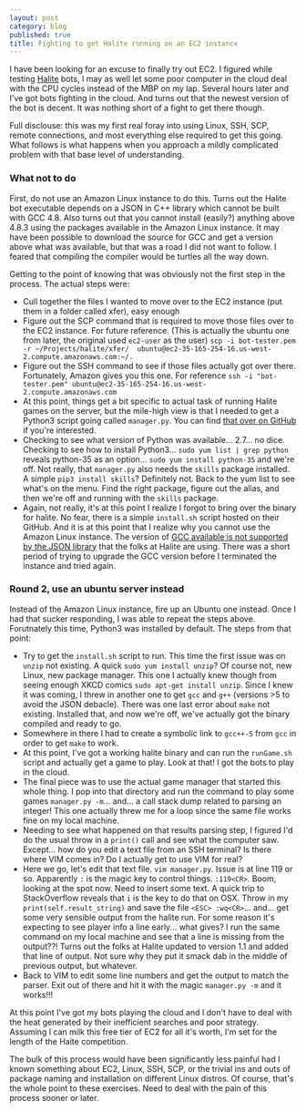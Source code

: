 ```yaml
---
layout: post
category: blog
published: true
title: Fighting to get Halite running on an EC2 instance
---
```

I have been looking for an excuse to finally try out EC2.  I figured while testing [Halite](https://halite.io/) bots, I may as well let some poor computer in the cloud deal with the CPU cycles instead of the MBP on my lap.  Several hours later and I've got bots fighting in the cloud.  And turns out that the newest version of the bot is decent.  It was nothing short of a fight to get there though.  

Full disclouse: this was my first real foray into using Linux, SSH, SCP, remote connections, and most everything else required to get this going.  What follows is what happens when you approach a mildly complicated problem with that base level of understanding.

### What not to do ###

First, do not use an Amazon Linux instance to do this.  Turns out the Halite bot executable depends on a JSON in C++ library which cannot be built with GCC 4.8.  Also turns out that you cannot install (easily?) anything above 4.8.3 using the packages available in the Amazon Linux instance.  It may have been possible to download the source for GCC and get a version above what was available, but that was a road I did not want to follow.  I feared that compiling the compiler would be turtles all the way down.

Getting to the point of knowing that was obviously not the first step in the process.  The actual steps were:

 * Cull together the files I wanted to move over to the EC2 instance (put them in a folder called xfer), easy enough 
 * Figure out the SCP command that is required to move those files over to the EC2 instance. For future reference.  (This is actually the ubuntu one from later, the original used `ec2-user` as the user) 
 `scp -i bot-tester.pem -r ~/Projects/halite/xfer/ 
 ubuntu@ec2-35-165-254-16.us-west-2.compute.amazonaws.com:~/.` 
 * Figure out the SSH command to see if those files actually got over there.  Fortunately, Amazon gives you this one. For reference 
 `ssh -i "bot-tester.pem" ubuntu@ec2-35-165-254-16.us-west-2.compute.amazonaws.com` 
 * At this point, things get a bit specific to actual task of running Halite games on the server, but the mile-high view is that I needed to get a Python3 script going called `manager.py`.  You can find [that over on GitHub](https://github.com/smiley1983/halite-match-manager) if you're interested. 
 * Checking to see what version of Python was available... 2.7... no dice. Checking to see how to install Python3... `sudo yum list | grep python` reveals python-35 as an option... `sudo yum install python-35` and we're off.  Not really, that `manager.py` also needs the `skills` package installed.  A simple `pip3 install skills`?  Definitely not.  Back to the yum list to see what's on the menu.  Find the right package, figure out the alias, and then we're off and running with the `skills` package.
 * Again, not really, it's at this point I realize I forgot to bring over the binary for halite.  No fear, there is a simple `install.sh` script hosted on their GitHub.  And it is at this point that I realize why you cannot use the Amazon Linux instance.  The version of [GCC available is not supported by the JSON library](https://github.com/nlohmann/json#supported-compilers) that the folks at Halite are using.  There was a short period of trying to upgrade the GCC version before I terminated the instance and tried again.

### Round 2, use an ubuntu server instead ###

Instead of the Amazon Linux instance, fire up an Ubuntu one instead.  Once I had that sucker responding, I was able to repeat the steps above.  Forutnately this time, Python3 was installed by default.  The steps from that point:
 
 * Try to get the `install.sh` script to run.  This time the first issue was on `unzip` not existing.  A quick `sudo yum install unzip`?  Of course not, new Linux, new package manager.  This one I actually knew though from seeing enough XKCD comics `sudo apt-get install unzip`.  Since I knew it was coming, I threw in another one to get `gcc` and `g++` (versions >5 to avoid the JSON debacle).  There was one last error about `make` not existing. Installed that, and now we're off, we've actually got the binary compiled and ready to go.
 * Somewhere in there I had to create a symbolic link to `gcc++-5` from `gcc` in order to get `make` to work.
 * At this point, I've got a working halite binary and can run the `runGame.sh` script and actually get a game to play.  Look at that!  I got the bots to play in the cloud.
 * The final piece was to use the actual game manager that started this whole thing.  I pop into that directory and run the command to play some games `manager.py -m`... and... a call stack dump related to parsing an integer!  This one actually threw me for a loop since the same file works fine on my local machine.
 * Needing to see what happened on that results parsing step, I figured I'd do the usual throw in a `print()` call and see what the computer saw.  Except... how do you edit a text file from an SSH terminal?  Is there where VIM comes in?  Do I actually get to use VIM for real?
 * Here we go, let's edit that text file. `vim manager.py`.  Issue is at line 119 or so.  Apparently `:` is the magic key to control things. `:119<CR>`.  Boom, looking at the spot now.  Need to insert some text.  A quick trip to StackOverflow reveals that `i` is the key to do that on OSX.  Throw in my `print(self.result_string)` and save the file `<ESC> :wq<CR>`... and... get some very sensible output from the halite run.  For some reason it's expecting to see player info a line early... what gives?  I run the same command on my local machine and see that a line is missing from the output??! Turns out the folks at Halite updated to version 1.1 and added that line of output.  Not sure why they put it smack dab in the middle of previous output, but whatever.
 * Back to VIM to edit some line numbers and get the output to match the parser.  Exit out of there and hit it with the magic `manager.py -m` and it works!!!
 
 At this point I've got my bots playing the cloud and I don't have to deal with the heat generated by their inefficient searches and poor strategy.  Assuming I can milk this free tier of EC2 for all it's worth, I'm set for the length of the Haite competition.
 
 The bulk of this process would have been significantly less painful had I known something about EC2, Linux, SSH, SCP, or the trivial ins and outs of package naming and installation on different Linux distros.  Of course, that's the whole point to these exercises.  Need to deal with the pain of this process sooner or later.
